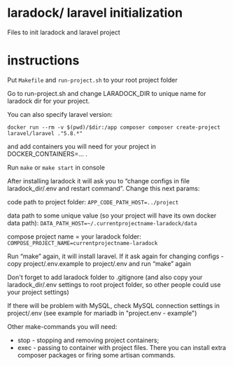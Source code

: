 # laradock/ laravel initialization
Files to init laradock and laravel project

# instructions
Put ```Makefile``` and ```run-project.sh``` to your root project folder

Go to run-project.sh and change LARADOCK_DIR to unique name for laradock dir for your project. 

You can also specify laravel version:

```docker run --rm -v $(pwd)/$dir:/app composer composer create-project laravel/laravel ."5.8.*"```

and add containers you will need for your project in DOCKER_CONTAINERS=... .

Run ```make``` or ```make start``` in console

After installing laradock it will ask you to “change configs in file laradock_dir/.env and restart command”. Change this next params:

code path to project folder: 
```APP_CODE_PATH_HOST=../project```

data path to some unique value (so your project will have its own docker data path): 
```DATA_PATH_HOST=~/.currentprojectname-laradock/data```

compose project name = your laradock folder: 
```COMPOSE_PROJECT_NAME=currentprojectname-laradock```

Run “make” again, it will install laravel. 
If it ask again for changing configs - copy project/.env.example to project/.env and run “make” again

Don't forget to add laradock folder to .gitignore (and also copy your laradock_dir/.env settings to root project folder, so other people could use your project settings)

If there will be problem with MySQL, check MySQL connection settings in project/.env (see example for mariadb in "project.env - example")

Other make-commands you will need:
* stop - stopping and removing project containers;
* exec - passing to container with project files. There you can install extra composer packages or firing some artisan commands. 
